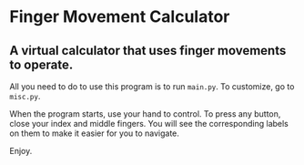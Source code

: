 # Finger Movement Calculator
## A virtual calculator that uses finger movements to operate.

All you need to do to use this program is to run `main.py`. To customize, go to `misc.py`.

When the program starts, use your hand to control. To press any button, close your index and middle fingers. 
You will see the corresponding labels on them to make it easier for you to navigate. 

Enjoy.
